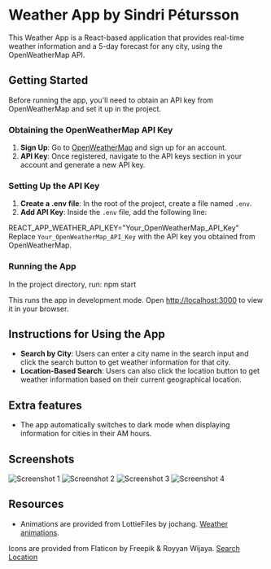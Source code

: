 # Weather App by Sindri Pétursson

This Weather App is a React-based application that provides real-time weather information and a 5-day forecast for any city, using the OpenWeatherMap API.

## Getting Started

Before running the app, you'll need to obtain an API key from OpenWeatherMap and set it up in the project.

### Obtaining the OpenWeatherMap API Key

1. **Sign Up**: Go to [OpenWeatherMap](https://openweathermap.org/) and sign up for an account.
2. **API Key**: Once registered, navigate to the API keys section in your account and generate a new API key.

### Setting Up the API Key

1. **Create a .env file**: In the root of the project, create a file named `.env`.
2. **Add API Key**: Inside the `.env` file, add the following line:

REACT_APP_WEATHER_API_KEY="Your_OpenWeatherMap_API_Key"
Replace `Your_OpenWeatherMap_API_Key` with the API key you obtained from OpenWeatherMap.

### Running the App

In the project directory, run:
npm start

This runs the app in development mode. Open [http://localhost:3000](http://localhost:3000) to view it in your browser.

## Instructions for Using the App

- **Search by City**: Users can enter a city name in the search input and click the search button to get weather information for that city.
- **Location-Based Search**: Users can also click the location button to get weather information based on their current geographical location.

## Extra features

- The app automatically switches to dark mode when displaying information for cities in their AM hours.

## Screenshots

![Screenshot 1](https://res.cloudinary.com/sindripet/image/upload/v1700418398/weatherapp/Weather1_qq3ulc.png)
![Screenshot 2](https://res.cloudinary.com/sindripet/image/upload/v1700418398/weatherapp/Weather2_tmu6hr.png)
![Screenshot 3](https://res.cloudinary.com/sindripet/image/upload/v1700418398/weatherapp/Weather3_bqnxzg.png)
![Screenshot 4](https://res.cloudinary.com/sindripet/image/upload/v1700418398/weatherapp/Weather4_ukhgxy.png)

## Resources

- Animations are provided from LottieFiles by jochang.
  [Weather animations](https://lottiefiles.com/vdr0uy2wwsoljqtc).

Icons are provided from Flaticon by Freepik & Royyan Wijaya.
[Search](https://www.flaticon.com/free-icon/search_3031293?term=search&page=1&position=4&origin=search&related_id=3031293)
[Location](https://www.flaticon.com/free-icon/location_1008001?term=location&page=1&position=35&origin=search&related_id=1008001)
